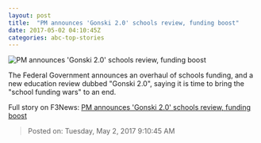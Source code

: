 ```yaml
---
layout: post
title:  "PM announces 'Gonski 2.0' schools review, funding boost"
date: 2017-05-02 04:10:45Z
categories: abc-top-stories
---
```


![PM announces 'Gonski 2.0' schools review, funding boost](http://www.abc.net.au/news/image/8490274-1x1-700x700.jpg)

The Federal Government announces an overhaul of schools funding, and a new education review dubbed "Gonski 2.0", saying it is time to bring the "school funding wars" to an end.


Full story on F3News: [PM announces 'Gonski 2.0' schools review, funding boost](http://www.f3nws.com/n/ykXQu)

> Posted on: Tuesday, May 2, 2017 9:10:45 AM
